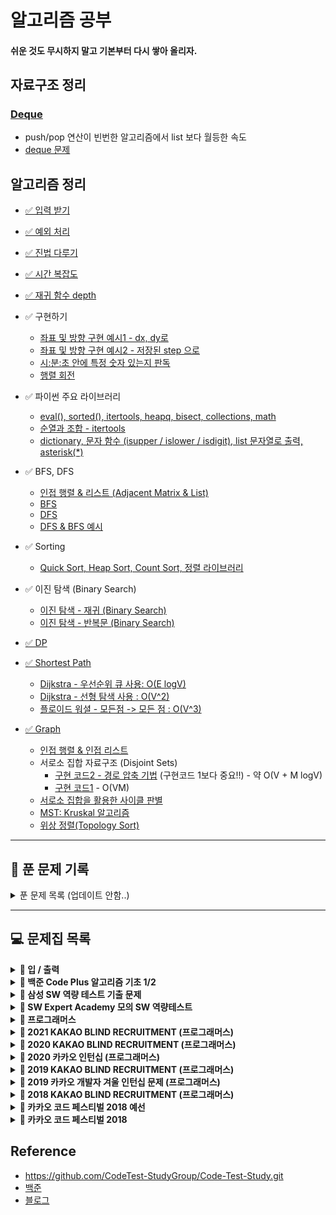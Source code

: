 # 알고리즘 공부

#### 쉬운 것도 무시하지 말고 기본부터 다시 쌓아 올리자.

## 자료구조 정리

### [Deque](Deque.md)

- push/pop 연산이 빈번한 알고리즘에서 list 보다 월등한 속도
- [deque 문제](DataStructure/deque.md)


## 알고리즘 정리

- [✅ 입력 받기](in&out/In-Out.md)  
- [✅ 예외 처리](in&out/Exception.md)   
- [✅ 진법 다루기](math/Numeral-System.md)
- [✅ 시간 복잡도](DataStructure/Time-Complexity.md)
- [✅ 재귀 함수 depth](in&out/Recursion.md)
   
- ✅ 구현하기
  - [좌표 및 방향 구현 예시1 - dx, dy로](This-is-Coding-Test-Book/Implementation/4-1.py)  
  - [좌표 및 방향 구현 예시2 - 저장된 step 으로](This-is-Coding-Test-Book/Implementation/4-3-2.py)  
  - [시:분:초 안에 특정 숫자 있는지 판독](This-is-Coding-Test-Book/Implementation/4-2.py)
  - [행렬 회전](This-is-Coding-Test-Book/Implementation/Rotate-a-Matrix.py)

- ✅ 파이썬 주요 라이브러리
  - [eval(), sorted(), itertools, heapq, bisect, collections, math](This-is-Coding-Test-Book/Python-Libraries.md)  
  - [순열과 조합 - itertools](math/Permutation-Combination.md)
  - [dictionary, 문자 함수 (isupper / islower / isdigit), list 문자열로 출력, asterisk(*)](DataStructure/DataStructure.md)   
  
- ✅ BFS, DFS
  - [인접 행렬 & 리스트 (Adjacent Matrix & List)](This-is-Coding-Test-Book/DFS-BFS/Adjacency.py)  
  - [BFS](This-is-Coding-Test-Book/DFS-BFS/BFS.py)  
  - [DFS](This-is-Coding-Test-Book/DFS-BFS/DFS.py)  
  - [DFS & BFS 예시](DFS-BFS/1260.py)  
  
- ✅ Sorting
  - [Quick Sort, Heap Sort, Count Sort, 정렬 라이브러리](This-is-Coding-Test-Book/Sorting/Sorting.md)
  
- ✅ 이진 탐색 (Binary Search)
  - [이진 탐색 - 재귀 (Binary Search)](This-is-Coding-Test-Book/Search/Binary-Search1.py)  
  - [이진 탐색 - 반복문 (Binary Search)](This-is-Coding-Test-Book/Search/Binary-Search2.py)  
    
- [✅ DP](DP/README.md)

- [✅ Shortest Path](This-is-Coding-Test-Book/Shortest-Path/Shortest-Path.md)
  - [Dijkstra - 우선순위 큐 사용: O(E logV)](This-is-Coding-Test-Book/Shortest-Path/Dijkstra1.py)
  - [Dijkstra - 선형 탐색 사용 : O(V^2)](This-is-Coding-Test-Book/Shortest-Path/Dijkstra2.py)
  - [플로이드 워셜 - 모든점 -> 모든 점 : O(V^3) ](This-is-Coding-Test-Book/Shortest-Path/Floyd-Warshall.py)

- [✅ Graph](This-is-Coding-Test-Book/Graph/Graph.md)  
  - [인접 행렬 & 인접 리스트](This-is-Coding-Test-Book/DFS-BFS/Adjacency.py)
  - 서로소 집합 자료구조 (Disjoint Sets)
    - [구현 코드2 - 경로 압축 기법](This-is-Coding-Test-Book/Graph/Disjoint-Set2.py) (구현코드 1보다 중요!!) - 약 O(V + M logV)
    - [구현 코드1](This-is-Coding-Test-Book/Graph/Disjoint-Set1.py) - O(VM)
  - [서로소 집합을 활용한 사이클 판별](This-is-Coding-Test-Book/Graph/Cycle-Judge.py)
  - [MST: Kruskal 알고리즘](This-is-Coding-Test-Book/Graph/Kruskal.py)
  - [위상 정렬(Topology Sort)](This-is-Coding-Test-Book/Graph/Topology-Sort.py)

---
## 📅 푼 문제 기록 

<details markdown="1">
<summary> 푼 문제 목록 (업데이트 안함..) </summary>

|                 |                                   1                                   |                                  2                                   |                                   3                                   |                                  4                                  |                                  5                                  |
| :-------------: | :-------------------------------------------------------------------: | :------------------------------------------------------------------: | :-------------------------------------------------------------------: | :-----------------------------------------------------------------: | :-----------------------------------------------------------------: |
|     입출력      |          [Hello World](https://www.acmicpc.net/problem/2557)          |             [A+B](https://www.acmicpc.net/problem/1000)              |            [A+B - 2](https://www.acmicpc.net/problem/2558)            |          [A+B - 3](https://www.acmicpc.net/problem/10950)           |          [A+B - 4](https://www.acmicpc.net/problem/10951)           |
|                 |           [A+B - 5](https://www.acmicpc.net/problem/10952)            |           [A+B - 6](https://www.acmicpc.net/problem/10953)           |           [A+B - 7](https://www.acmicpc.net/problem/11021)            |          [A+B - 8](https://www.acmicpc.net/problem/11022)           |      [그대로 출력하기](https://www.acmicpc.net/problem/11718)       |
|                 |      [그대로 출력하기 2](https://www.acmicpc.net/problem/11719)       |          [숫자의 합](https://www.acmicpc.net/problem/11720)          |    [열 개씩 끊어 출력하기](https://www.acmicpc.net/problem/11721)     |           [N 찍기](https://www.acmicpc.net/problem/2741)            |           [기찍 N](https://www.acmicpc.net/problem/2742)            |
|                 |            [구구단](https://www.acmicpc.net/problem/2739)             |            [2007년](https://www.acmicpc.net/problem/1924)            |              [합](https://www.acmicpc.net/problem/8393)               |         [최소, 최대](https://www.acmicpc.net/problem/10818)         |         [별 찍기 - 1](https://www.acmicpc.net/problem/2438)         |
|                 |          [별 찍기 - 2](https://www.acmicpc.net/problem/2439)          |         [별 찍기 - 3](https://www.acmicpc.net/problem/2440)          |          [별 찍기 - 4](https://www.acmicpc.net/problem/2441)          |         [별 찍기 - 5](https://www.acmicpc.net/problem/2442)         |         [별 찍기 - 8](https://www.acmicpc.net/problem/2445)         |
|                 |          [별 찍기 - 9](https://www.acmicpc.net/problem/2522)          |         [별 찍기 - 12](https://www.acmicpc.net/problem/2446)         |         [별 찍기 - 16](https://www.acmicpc.net/problem/10991)         |        [별 찍기 - 17](https://www.acmicpc.net/problem/10992)        |
|                 |
|    자료구조     |             [스택](https://www.acmicpc.net/problem/10828)             |         [단어 뒤집기](https://www.acmicpc.net/problem/9093)          |             [괄호](https://www.acmicpc.net/problem/9012)              |          [스택 수열](https://www.acmicpc.net/problem/1874)          |           [에디터](https://www.acmicpc.net/problem/1406)            |
|                 |              [큐](https://www.acmicpc.net/problem/10845)              |        [조세퍼스 문제](https://www.acmicpc.net/problem/1158)         |              [덱](https://www.acmicpc.net/problem/10866)              |       [단어 뒤집기 2](https://www.acmicpc.net/problem/17413)        |          [쇠막대기](https://www.acmicpc.net/problem/10799)          |
|                 |            [오큰수](https://www.acmicpc.net/problem/17298)            |          [오등큰수](https://www.acmicpc.net/problem/17299)           |         [후위 표기식2](https://www.acmicpc.net/problem/1935)          |         [후위 표기식](https://www.acmicpc.net/problem/1918)         |        [알파벳 개수](https://www.acmicpc.net/problem/10808)         |
|                 |         [알파벳 찾기](https://www.acmicpc.net/problem/10809)          |         [문자열 분석](https://www.acmicpc.net/problem/10820)         |        [단어 길이 재기](https://www.acmicpc.net/problem/2743)         |           [ROT13](https://www.acmicpc.net/problem/11655)            |           [네 수](https://www.acmicpc.net/problem/10824)            |
|                 |         [접미사 배열](https://www.acmicpc.net/problem/11656)          |
|                 |
|      수학       |            [나머지](https://www.acmicpc.net/problem/10430)            |   [최대공약수와 최소공배수](https://www.acmicpc.net/problem/2609)    |          [최소공배수](https://www.acmicpc.net/problem/1934)           |          [소수 찾기](https://www.acmicpc.net/problem/1978)          |         [소수 구하기](https://www.acmicpc.net/problem/1929)         |
|                 |        [골드바흐의 추측](https://www.acmicpc.net/problem/6588)        |          [팩토리얼](https://www.acmicpc.net/problem/10872)           |       [팩토리얼 0의 개수](https://www.acmicpc.net/problem/1676)       |        [조합 0의 개수](https://www.acmicpc.net/problem/2004)        |           [GCD 합](https://www.acmicpc.net/problem/9613)            |
|                 |          [숨바꼭질 6](https://www.acmicpc.net/problem/17087)          |         [2진수 8진수](https://www.acmicpc.net/problem/1373)          |          [8진수 2진수](https://www.acmicpc.net/problem/1212)          |            [2진수](https://www.acmicpc.net/problem/2089)            |      [골드바흐 파티션](https://www.acmicpc.net/problem/17103)       |
|                 |         [진법 변환 2](https://www.acmicpc.net/problem/11005)          |          [진법 변환](https://www.acmicpc.net/problem/2745)           |       [Base Conversion](https://www.acmicpc.net/problem/11576)        |         [소인수분해](https://www.acmicpc.net/problem/11653)         |
|                 |
|       DP        |          [1로 만들기](https://www.acmicpc.net/problem/1463)           |         [2×n 타일링](https://www.acmicpc.net/problem/11726)          |         [2×n 타일링 2](https://www.acmicpc.net/problem/11727)         |       [1, 2, 3 더하기](https://www.acmicpc.net/problem/9095)        |       [카드 구매하기](https://www.acmicpc.net/problem/11052)        |
|                 |       [카드 구매하기 2](https://www.acmicpc.net/problem/16194)        |      [1, 2, 3 더하기 5](https://www.acmicpc.net/problem/15990)       |         [쉬운 계단 수](https://www.acmicpc.net/problem/10844)         |           [이친수](https://www.acmicpc.net/problem/2193)            | [가장 긴 증가하는 부분 수열](https://www.acmicpc.net/problem/11053) |
|                 | [가장 긴 증가하는 부분 수열 4](https://www.acmicpc.net/problem/14002) |            [연속합](https://www.acmicpc.net/problem/1912)            |          [제곱수의 합](https://www.acmicpc.net/problem/1699)          |           [합분해](https://www.acmicpc.net/problem/2225)            |      [1, 2, 3 더하기 3](https://www.acmicpc.net/problem/15988)      |
|                 |            [RGB거리](https://www.acmicpc.net/problem/1149)            |            [동물원](https://www.acmicpc.net/problem/1309)            |          [오르막 수](https://www.acmicpc.net/problem/11057)           |           [스티커](https://www.acmicpc.net/problem/9465)            |         [포도주 시식](https://www.acmicpc.net/problem/2156)         |
|                 |          [정수 삼각형](https://www.acmicpc.net/problem/1932)          |   [가장 큰 증가 부분 수열](https://www.acmicpc.net/problem/11055)    |  [가장 긴 감소하는 부분 수열](https://www.acmicpc.net/problem/11722)  | [가장 긴 바이토닉 부분 수열](https://www.acmicpc.net/problem/11054) |          [연속합 2](https://www.acmicpc.net/problem/13398)          |
|                 |          [타일 채우기](https://www.acmicpc.net/problem/2133)          |            [동물원](https://www.acmicpc.net/problem/1309)            |          [RGB거리 2](https://www.acmicpc.net/problem/17404)           |           [합분해](https://www.acmicpc.net/problem/2225)            |
|                 |
|   브루트 포스   |          [일곱 난쟁이](https://www.acmicpc.net/problem/2309)          |          [사탕 게임](https://www.acmicpc.net/problem/3085)           |           [날짜 계산](https://www.acmicpc.net/problem/1476)           |         [N과 M (1)](https://www.acmicpc.net/problem/15649)          |         [N과 M (2)](https://www.acmicpc.net/problem/15650)          |
|                 |          [N과 M (3)](https://www.acmicpc.net/problem/15651)           |          [N과 M (4)](https://www.acmicpc.net/problem/15652)          |          [N과 M (5)](https://www.acmicpc.net/problem/15654)           |         [N과 M (6)](https://www.acmicpc.net/problem/15655)          |         [N과 M (7)](https://www.acmicpc.net/problem/15656)          |
|                 |          [N과 M (8)](https://www.acmicpc.net/problem/15657)           |          [N과 M (9)](https://www.acmicpc.net/problem/15663)          |          [N과 M (10)](https://www.acmicpc.net/problem/15664)          |         [N과 M (11)](https://www.acmicpc.net/problem/15665)         |         [N과 M (12)](https://www.acmicpc.net/problem/15666)         |
|                 |          [다음 순열](https://www.acmicpc.net/problem/10972)           |          [이전 순열](https://www.acmicpc.net/problem/10973)          |          [모든 순열](https://www.acmicpc.net/problem/10974)           |
|                 |
| Graph(DFS/BFS)  |           [DFS와 BFS](https://www.acmicpc.net/problem/1260)           |           [숨바꼭질](https://www.acmicpc.net/problem/1697)           |           [바이러스](https://www.acmicpc.net/problem/2606)            |         [유기농 배추](https://www.acmicpc.net/problem/1012)         |        [효율적인 해킹](https://www.acmicpc.net/problem/1325)        |
|                 | [타겟 넘버](https://programmers.co.kr/learn/courses/30/lessons/43165) | [네트워크](https://programmers.co.kr/learn/courses/30/lessons/43162) | [단어 변환](https://programmers.co.kr/learn/courses/30/lessons/43163) |
| Graph(Dijkstra) |             [해킹](https://www.acmicpc.net/problem/10282)             |
|     Greedy      |              [배](https://www.acmicpc.net/problem/1092)               |
|     Search      |

</details>

---

## 💻 문제집 목록

<details markdown="1">
<summary><strong>📄 입 / 출력 </strong></summary>

| 문제 번호 |         제목          |                  URL                  |
| :-------: | :-------------------: | :-----------------------------------: |
|   2557    |      Hello World      | https://www.acmicpc.net/problem/2557  |
|   1000    |          A+B          | https://www.acmicpc.net/problem/1000  |
|   2558    |        A+B - 2        | https://www.acmicpc.net/problem/2558  |
|   10950   |        A+B - 3        | https://www.acmicpc.net/problem/10950 |
|   10951   |        A+B - 4        | https://www.acmicpc.net/problem/10951 |
|   10952   |        A+B - 5        | https://www.acmicpc.net/problem/10952 |
|   10953   |        A+B - 6        | https://www.acmicpc.net/problem/10953 |
|   11021   |        A+B - 7        | https://www.acmicpc.net/problem/11021 |
|   11022   |        A+B - 8        | https://www.acmicpc.net/problem/11022 |
|   11718   |    그대로 출력하기    | https://www.acmicpc.net/problem/11718 |
|   11719   |   그대로 출력하기 2   | https://www.acmicpc.net/problem/11719 |
|   11720   |       숫자의 합       | https://www.acmicpc.net/problem/11720 |
|   11721   | 열 개씩 끊어 출력하기 | https://www.acmicpc.net/problem/11721 |
|   2741    |        N 찍기         | https://www.acmicpc.net/problem/2741  |
|   2742    |        기찍 N         | https://www.acmicpc.net/problem/2742  |
|   2739    |        구구단         | https://www.acmicpc.net/problem/2739  |
|   1924    |        2007년         | https://www.acmicpc.net/problem/1924  |
|   8393    |          합           | https://www.acmicpc.net/problem/8393  |
|   10818   |      최소, 최대       | https://www.acmicpc.net/problem/10818 |
|   2438    |      별 찍기 - 1      | https://www.acmicpc.net/problem/2438  |
|   2439    |      별 찍기 - 2      | https://www.acmicpc.net/problem/2439  |
|   2440    |      별 찍기 - 3      | https://www.acmicpc.net/problem/2440  |
|   2441    |      별 찍기 - 4      | https://www.acmicpc.net/problem/2441  |
|   2442    |      별 찍기 - 5      | https://www.acmicpc.net/problem/2442  |
|   2445    |      별 찍기 - 8      | https://www.acmicpc.net/problem/2445  |
|   2446    |      별 찍기 - 9      | https://www.acmicpc.net/problem/2446  |
|   2522    |     별 찍기 - 12      | https://www.acmicpc.net/problem/2522  |
|   10991   |     별 찍기 - 16      | https://www.acmicpc.net/problem/10991 |
|   10992   |     별 찍기 - 17      | https://www.acmicpc.net/problem/10992 |

---

</details>
<details markdown="1">
<summary><strong>📄 백준 Code Plus 알고리즘 기초 1/2 </strong></summary>

#### 📄 자료구조 1

| 문제 번호 |      제목      |                  URL                  |
| :-------: | :------------: | :-----------------------------------: |
|   10828   |      스택      | https://www.acmicpc.net/problem/10828 |
|   9093    |  단어 뒤집기   | https://www.acmicpc.net/problem/9093  |
|   9012    |      괄호      | https://www.acmicpc.net/problem/9012  |
|   1874    |   스택 수열    | https://www.acmicpc.net/problem/1874  |
|   1406    |     에디터     | https://www.acmicpc.net/problem/1406  |
|   10845   |       큐       | https://www.acmicpc.net/problem/10845 |
|   1158    | 조세퍼스 문제  | https://www.acmicpc.net/problem/1158  |
|   10866   |       덱       | https://www.acmicpc.net/problem/10866 |
|   17413   | 단어 뒤집기 2  | https://www.acmicpc.net/problem/17413 |
|   10799   |    쇠막대기    | https://www.acmicpc.net/problem/10799 |
|   17298   |     오큰수     | https://www.acmicpc.net/problem/17298 |
|   17299   |    오등큰수    | https://www.acmicpc.net/problem/17299 |
|   1935    |  후위 표기식2  | https://www.acmicpc.net/problem/1935  |
|   1918    |  후위 표기식   | https://www.acmicpc.net/problem/1918  |
|   10808   |  알파벳 개수   | https://www.acmicpc.net/problem/10808 |
|   10809   |  알파벳 찾기   | https://www.acmicpc.net/problem/10809 |
|   10820   |  문자열 분석   | https://www.acmicpc.net/problem/10820 |
|   2743    | 단어 길이 재기 | https://www.acmicpc.net/problem/2743  |
|   11655   |     ROT13      | https://www.acmicpc.net/problem/11655 |
|   10824   |     네 수      | https://www.acmicpc.net/problem/10824 |
|   11656   |  접미사 배열   | https://www.acmicpc.net/problem/11656 |

---

#### 📄 수학 1

| 문제 번호 |          제목           |                  URL                  |
| :-------: | :---------------------: | :-----------------------------------: |
|   10430   |         나머지          | https://www.acmicpc.net/problem/10430 |
|   2609    | 최대공약수와 최소공배수 | https://www.acmicpc.net/problem/2609  |
|   1934    |       최소공배수        | https://www.acmicpc.net/problem/1934  |
|   1978    |        소수 찾기        | https://www.acmicpc.net/problem/1978  |
|   1929    |       소수 구하기       | https://www.acmicpc.net/problem/1929  |
|   6588    |     골드바흐의 추측     | https://www.acmicpc.net/problem/6588  |
|   10872   |        팩토리얼         | https://www.acmicpc.net/problem/10872 |
|   1676    |    팩토리얼 0의 개수    | https://www.acmicpc.net/problem/1676  |
|   2004    |      조합 0의 개수      | https://www.acmicpc.net/problem/2004  |
|   9613    |         GCD 합          | https://www.acmicpc.net/problem/9613  |
|   17087   |       숨바꼭질 6        | https://www.acmicpc.net/problem/17087 |
|   1373    |       2진수 8진수       | https://www.acmicpc.net/problem/1373  |
|   1212    |       8진수 2진수       | https://www.acmicpc.net/problem/1212  |
|   2089    |         -2진수          | https://www.acmicpc.net/problem/2089  |
|   17103   |     골드바흐 파티션     | https://www.acmicpc.net/problem/17103 |
|   11005   |       진법 변환 2       | https://www.acmicpc.net/problem/11005 |
|   2745    |        진법 변환        | https://www.acmicpc.net/problem/2745  |
|   11576   |     Base Conversion     | https://www.acmicpc.net/problem/11576 |
|   11653   |       소인수분해        | https://www.acmicpc.net/problem/11653 |

---

#### 📄 DP 1

| 문제 번호 |             제목             |                  URL                  |
| :-------: | :--------------------------: | :-----------------------------------: |
|   2557    |          1로 만들기          | https://www.acmicpc.net/problem/1463  |
|   1463    |          2×n 타일링          | https://www.acmicpc.net/problem/11726 |
|   11726   |         2×n 타일링 2         | https://www.acmicpc.net/problem/11727 |
|   11727   |        1, 2, 3 더하기        | https://www.acmicpc.net/problem/9095  |
|   9095    |        카드 구매하기         | https://www.acmicpc.net/problem/11052 |
|   11052   |       카드 구매하기 2        | https://www.acmicpc.net/problem/16194 |
|   16194   |       1, 2, 3 더하기 5       | https://www.acmicpc.net/problem/15990 |
|   15990   |         쉬운 계단 수         | https://www.acmicpc.net/problem/10844 |
|   10844   |            이친수            | https://www.acmicpc.net/problem/2193  |
|   2193    |  가장 긴 증가하는 부분 수열  | https://www.acmicpc.net/problem/11053 |
|   11053   | 가장 긴 증가하는 부분 수열 4 | https://www.acmicpc.net/problem/14002 |
|   14002   |            연속합            | https://www.acmicpc.net/problem/1912  |
|   1912    |         제곱수의 합          | https://www.acmicpc.net/problem/1699  |
|   1699    |            합분해            | https://www.acmicpc.net/problem/2225  |
|   2225    |       1, 2, 3 더하기 3       | https://www.acmicpc.net/problem/15988 |
|   15988   |           RGB거리            | https://www.acmicpc.net/problem/1149  |
|   1149    |            동물원            | https://www.acmicpc.net/problem/1309  |
|   1309    |          오르막 수           | https://www.acmicpc.net/problem/11057 |
|   11057   |            스티커            | https://www.acmicpc.net/problem/9465  |
|   9465    |         포도주 시식          | https://www.acmicpc.net/problem/2156  |
|   2156    |         정수 삼각형          | https://www.acmicpc.net/problem/1932  |
|   1932    |    가장 큰 증가 부분 수열    | https://www.acmicpc.net/problem/11055 |
|   11055   |  가장 긴 감소하는 부분 수열  | https://www.acmicpc.net/problem/11722 |
|   11722   |  가장 긴 바이토닉 부분 수열  | https://www.acmicpc.net/problem/11054 |
|   11054   |           연속합 2           | https://www.acmicpc.net/problem/13398 |
|   13398   |         타일 채우기          | https://www.acmicpc.net/problem/2133  |
|   2133    |            동물원            | https://www.acmicpc.net/problem/1309  |
|   1309    |          RGB거리 2           | https://www.acmicpc.net/problem/17404 |
|   17404   |            합분해            | https://www.acmicpc.net/problem/2225  |

---

#### 📄 Brute Force

| 문제 번호 |      제목      |                  URL                  |
| :-------: | :------------: | :-----------------------------------: |
|   2309    |  일곱 난쟁이   | https://www.acmicpc.net/problem/2309  |
|   3085    |   사탕 게임    | https://www.acmicpc.net/problem/3085  |
|   1476    |   날짜 계산    | https://www.acmicpc.net/problem/1476  |
|   1107    |     리모컨     | https://www.acmicpc.net/problem/1107  |
|   14500   |   테트로미노   | https://www.acmicpc.net/problem/14500 |
|   6064    |   카잉 달력    | https://www.acmicpc.net/problem/6064  |
|   1748    | 수 이어 쓰기 1 | https://www.acmicpc.net/problem/1748  |
|   9095    | 1, 2, 3 더하기 | https://www.acmicpc.net/problem/9095  |
|   15649   |   N과 M (1)    | https://www.acmicpc.net/problem/15649 |
|   15650   |   N과 M (2)    | https://www.acmicpc.net/problem/15650 |
|   15651   |   N과 M (3)    | https://www.acmicpc.net/problem/15651 |
|   15652   |   N과 M (4)    | https://www.acmicpc.net/problem/15652 |
|   15654   |   N과 M (5)    | https://www.acmicpc.net/problem/15654 |
|   15655   |   N과 M (6)    | https://www.acmicpc.net/problem/15655 |
|   15656   |   N과 M (7)    | https://www.acmicpc.net/problem/15656 |
|   15657   |   N과 M (8)    | https://www.acmicpc.net/problem/15657 |
|   15663   |   N과 M (9)    | https://www.acmicpc.net/problem/15663 |
|   15664   |   N과 M (10)   | https://www.acmicpc.net/problem/15664 |
|   15665   |   N과 M (11)   | https://www.acmicpc.net/problem/15665 |
|   15666   |   N과 M (12)   | https://www.acmicpc.net/problem/15666 |
|   10972   |   다음 순열    | https://www.acmicpc.net/problem/10972 |
|   10973   |   이전 순열    | https://www.acmicpc.net/problem/10973 |
|   10974   |   모든 순열    | https://www.acmicpc.net/problem/10974 |
|   10819   | 차이를 최대로  | https://www.acmicpc.net/problem/10819 |
|   10971   | 외판원 순회 2  | https://www.acmicpc.net/problem/10971 |
|   6603    |      로또      | https://www.acmicpc.net/problem/6603  |
|   9095    | 1, 2, 3 더하기 | https://www.acmicpc.net/problem/9095  |
|   1759    |  암호 만들기   | https://www.acmicpc.net/problem/1759  |
|   14501   |      퇴사      | https://www.acmicpc.net/problem/14501 |
|   14889   | 스타트와 링크  | https://www.acmicpc.net/problem/14889 |
|   15661   | 링크와 스타트  | https://www.acmicpc.net/problem/15661 |
|   2529    |     부등호     | https://www.acmicpc.net/problem/2529  |
|   1248    |     맞춰봐     | https://www.acmicpc.net/problem/1248  |
|   11723   |      집합      | https://www.acmicpc.net/problem/11723 |
|   1182    | 부분수열의 합  | https://www.acmicpc.net/problem/1182  |
|   14889   | 스타트와 링크  | https://www.acmicpc.net/problem/14889 |
|   14391   |   종이 조각    | https://www.acmicpc.net/problem/14391 |

---

</details>

<details markdown="1">
<summary><strong>📄 삼성 SW 역량 테스트 기출 문제</strong></summary>

| 문제 번호 |           제목           |                  URL                  |
| :-------: | :----------------------: | :-----------------------------------: |
|   13460   |       구슬 탈출 2        | https://www.acmicpc.net/problem/13460 |
|   12100   |        2048(Easy         | https://www.acmicpc.net/problem/12100 |
|   3190    |            뱀            | https://www.acmicpc.net/problem/3190  |
|   13458   |        시험 감독         | https://www.acmicpc.net/problem/13458 |
|   14499   |      주사위 굴리기       | https://www.acmicpc.net/problem/14499 |
|   14500   |        테트로미노        | https://www.acmicpc.net/problem/14500 |
|   14501   |           퇴사           | https://www.acmicpc.net/problem/14501 |
|   14502   |          연구소          | https://www.acmicpc.net/problem/14502 |
|   14503   |       로봇 청소기        | https://www.acmicpc.net/problem/14503 |
|   14888   |     연산자 끼워넣기      | https://www.acmicpc.net/problem/14888 |
|   14889   |      스타트와 링크       | https://www.acmicpc.net/problem/14889 |
|   14890   |          경사로          | https://www.acmicpc.net/problem/14890 |
|   14891   |         톱니바퀴         | https://www.acmicpc.net/problem/14891 |
|   15683   |           감시           | https://www.acmicpc.net/problem/15683 |
|   15684   |       사다리 조작        | https://www.acmicpc.net/problem/15684 |
|   15685   |       드래곤 커브        | https://www.acmicpc.net/problem/15685 |
|   15686   |        치킨 배달         | https://www.acmicpc.net/problem/15686 |
|   5373    |           큐빙           | https://www.acmicpc.net/problem/5373  |
|   16234   |        인구 이동         | https://www.acmicpc.net/problem/16234 |
|   16235   |       나무 재테크        | https://www.acmicpc.net/problem/16235 |
|   16236   |        아기 상어         | https://www.acmicpc.net/problem/16236 |
|   17144   |      미세먼지 안녕!      | https://www.acmicpc.net/problem/17144 |
|   17143   |          낚시왕          | https://www.acmicpc.net/problem/17143 |
|   17140   |    이차원 배열과 연산    | https://www.acmicpc.net/problem/17140 |
|   17142   |         연구소 3         | https://www.acmicpc.net/problem/17142 |
|   17779   |       게리맨더링 2       | https://www.acmicpc.net/problem/17779 |
|   17837   |      새로운 게임 2       | https://www.acmicpc.net/problem/17837 |
|   17822   |       원판 돌리기        | https://www.acmicpc.net/problem/17822 |
|   17825   |      주사위 윷놀이       | https://www.acmicpc.net/problem/17825 |
|   19235   |      모노미노도미노      | https://www.acmicpc.net/problem/19235 |
|   20061   |     모노미노도미노 2     | https://www.acmicpc.net/problem/20061 |
|   19236   |       청소년 상어        | https://www.acmicpc.net/problem/19236 |
|   19237   |        어른 상어         | https://www.acmicpc.net/problem/19237 |
|   19238   |       스타트 택시        | https://www.acmicpc.net/problem/19238 |
|   20055   | 컨베이어 벨트 위의 로봇  | https://www.acmicpc.net/problem/20055 |
|   20056   |  마법사 상어와 파이어볼  | https://www.acmicpc.net/problem/20056 |
|   20057   |  마법사 상어와 토네이도  | https://www.acmicpc.net/problem/20057 |
|   20058   | 마법사 상어와 파이어스톰 | https://www.acmicpc.net/problem/20058 |

---

</details>

<details markdown="1">
<summary><strong>📄 SW Expert Academy 모의 SW 역량테스트 </strong></summary>

| 문제 번호 |         제목         |                                              URL                                              |
| :-------: | :------------------: | :-------------------------------------------------------------------------------------------: |
|   1949    |     등산로 조성      | https://swexpertacademy.com/main/code/problem/problemDetail.do?contestProbId=AV5PoOKKAPIDFAUq |
|   1953    |     탈주범 검거      | https://swexpertacademy.com/main/code/problem/problemDetail.do?contestProbId=AV5PpLlKAQ4DFAUq |
|   2105    |     디저트 카페      | https://swexpertacademy.com/main/code/problem/problemDetail.do?contestProbId=AV5VwAr6APYDFAWu |
|   2112    |      보호 필름       | https://swexpertacademy.com/main/code/problem/problemDetail.do?contestProbId=AV5V1SYKAaUDFAWu |
|   2117    |    홈 방범 서비스    | https://swexpertacademy.com/main/code/problem/problemDetail.do?contestProbId=AV5V61LqAf8DFAWu |
|   2382    |     미생물 격리      | https://swexpertacademy.com/main/code/problem/problemDetail.do?contestProbId=AV597vbqAH0DFAVl |
|   2383    |    점심 식사시간     | https://swexpertacademy.com/main/code/problem/problemDetail.do?contestProbId=AV5-BEE6AK0DFAVl |
|   4013    |     특이한 자석      | https://swexpertacademy.com/main/code/problem/problemDetail.do?contestProbId=AWIeV9sKkcoDFAVH |
|   4014    |     활주로 건설      | https://swexpertacademy.com/main/code/problem/problemDetail.do?contestProbId=AWIeW7FakkUDFAVH |
|   5644    |      무선 충전       | https://swexpertacademy.com/main/code/problem/problemDetail.do?contestProbId=AWXRDL1aeugDFAUo |
|   5648    | 원자 소멸 시뮬레이션 | https://swexpertacademy.com/main/code/problem/problemDetail.do?contestProbId=AWXRFInKex8DFAUo |
|   5650    |      핀볼 게임       | https://swexpertacademy.com/main/code/problem/problemDetail.do?contestProbId=AWXRF8s6ezEDFAUo |
|   5653    |     줄기세포배양     | https://swexpertacademy.com/main/code/problem/problemDetail.do?contestProbId=AWXRJ8EKe48DFAUo |
|   5656    |      벽돌 깨기       | https://swexpertacademy.com/main/code/problem/problemDetail.do?contestProbId=AWXRQm6qfL0DFAUo |
|   5658    |  보물상자 비밀번호   | https://swexpertacademy.com/main/code/problem/problemDetail.do?contestProbId=AWXRUN9KfZ8DFAUo |

---

</details>

<details markdown="1">
<summary><strong>📄 프로그래머스</strong></summary>

|     제목      |                           URL                            |
| :-----------: | :------------------------------------------------------: |
|  가장 큰 수   | https://programmers.co.kr/learn/courses/30/lessons/42746 |
|     카펫      | https://programmers.co.kr/learn/courses/30/lessons/42842 |
|   조이스틱    | https://programmers.co.kr/learn/courses/30/lessons/42860 |
|   숫자야구    | https://programmers.co.kr/learn/courses/30/lessons/42841 |
|   타겟 넘버   | https://programmers.co.kr/learn/courses/30/lessons/43165 |
|  N으로 표현   | https://programmers.co.kr/learn/courses/30/lessons/42895 |
|  타일 장식물  | https://programmers.co.kr/learn/courses/30/lessons/43104 |
| 전화번호 목록 | https://programmers.co.kr/learn/courses/30/lessons/42577 |
|   네트워크    | https://programmers.co.kr/learn/courses/30/lessons/43162 |
|     위장      | https://programmers.co.kr/learn/courses/30/lessons/42578 |
|   단어변환    | https://programmers.co.kr/learn/courses/30/lessons/43163 |
|      탑       | https://programmers.co.kr/learn/courses/30/lessons/42588 |
|    H-Index    | https://programmers.co.kr/learn/courses/30/lessons/42747 |
|   입국 심사   | https://programmers.co.kr/learn/courses/30/lessons/43238 |
|     예산      | https://programmers.co.kr/learn/courses/30/lessons/43237 |

---

</details>

<details markdown="1">
<summary><strong>📄 2021 KAKAO BLIND RECRUITMENT (프로그래머스)</strong></summary>

|       문제       | 레벨 |                           URL                            |
| :--------------: | :--: | :------------------------------------------------------: |
| 신규 아이디 추천 |  1   | https://programmers.co.kr/learn/courses/30/lessons/72410 |
|   메뉴 리뉴얼    |  2   | https://programmers.co.kr/learn/courses/30/lessons/72411 |
|    순위 검색     |  2   | https://programmers.co.kr/learn/courses/30/lessons/72412 |
|  합승 택시 요금  |  3   | https://programmers.co.kr/learn/courses/30/lessons/72413 |
|    광고 삽입     |  3   | https://programmers.co.kr/learn/courses/30/lessons/72414 |
|  카드 짝 맞추기  |  3   | https://programmers.co.kr/learn/courses/30/lessons/72415 |
| 매출 하락 최소화 |  4   | https://programmers.co.kr/learn/courses/30/lessons/72416 |

---

</details>

<details markdown="1">
<summary><strong>📄 2020 KAKAO BLIND RECRUITMENT (프로그래머스)</strong></summary>

|      문제      | 레벨 |                           URL                            |
| :------------: | :--: | :------------------------------------------------------: |
|  문자열 압축   |  2   | https://programmers.co.kr/learn/courses/30/lessons/60057 |
|   괄호 변환    |  2   | https://programmers.co.kr/learn/courses/30/lessons/60058 |
| 자물쇠와 열쇠  |  3   | https://programmers.co.kr/learn/courses/30/lessons/60059 |
| 기둥과 보 설치 |  3   | https://programmers.co.kr/learn/courses/30/lessons/60061 |
|   외벽 점검    |  3   | https://programmers.co.kr/learn/courses/30/lessons/60062 |
| 블록 이동하기  |  3   | https://programmers.co.kr/learn/courses/30/lessons/60063 |
|   가사 검색    |  4   | https://programmers.co.kr/learn/courses/30/lessons/60060 |

---

</details>

<details markdown="1">
<summary><strong>📄 2020 카카오 인턴십 (프로그래머스)</strong></summary>

|     문제      | 레벨 |                           URL                            |
| :-----------: | :--: | :------------------------------------------------------: |
| 키패드 누르기 |  1   | https://programmers.co.kr/learn/courses/30/lessons/67256 |
|  수식 최대화  |  2   | https://programmers.co.kr/learn/courses/30/lessons/67257 |
|   보석 쇼핑   |  3   | https://programmers.co.kr/learn/courses/30/lessons/67258 |
|  경주로 건설  |  3   | https://programmers.co.kr/learn/courses/30/lessons/67259 |
|   동굴 탐험   |  4   | https://programmers.co.kr/learn/courses/30/lessons/67260 |

---

</details>

<details markdown="1">
<summary><strong>📄 2019 KAKAO BLIND RECRUITMENT (프로그래머스)</strong></summary>

|        문제        | 레벨 |                           URL                            |
| :----------------: | :--: | :------------------------------------------------------: |
|       실패율       |  1   | https://programmers.co.kr/learn/courses/30/lessons/42889 |
|     오픈채팅방     |  2   | https://programmers.co.kr/learn/courses/30/lessons/42888 |
|       후보키       |  2   | https://programmers.co.kr/learn/courses/30/lessons/42890 |
|    길 찾기 게임    |  3   | https://programmers.co.kr/learn/courses/30/lessons/42892 |
|     매칭 점수      |  3   | https://programmers.co.kr/learn/courses/30/lessons/42893 |
| 무지의 먹방 라이브 |  4   | https://programmers.co.kr/learn/courses/30/lessons/42891 |
|     블록 게임      |  4   | https://programmers.co.kr/learn/courses/30/lessons/42894 |

---

</details>

<details markdown="1">
<summary><strong>📄 2019 카카오 개발자 겨울 인턴십 문제 (프로그래머스)</strong></summary>

|         문제         | 레벨 |                           URL                            |
| :------------------: | :--: | :------------------------------------------------------: |
| 크레인 인형뽑기 게임 |  1   | https://programmers.co.kr/learn/courses/30/lessons/64061 |
|         튜플         |  2   | https://programmers.co.kr/learn/courses/30/lessons/64065 |
|     불량 사용자      |  3   | https://programmers.co.kr/learn/courses/30/lessons/64064 |
|     호텔 방 배정     |  3   | https://programmers.co.kr/learn/courses/30/lessons/64063 |
|   징검다리 건너기    |  4   | https://programmers.co.kr/learn/courses/30/lessons/64062 |

---

</details>

<details markdown="1">
<summary><strong>📄 2018 KAKAO BLIND RECRUITMENT (프로그래머스)</strong></summary>

|         문제          | 레벨 |                           URL                            |
| :-------------------: | :--: | :------------------------------------------------------: |
|    [1차] 비밀지도     |  1   | https://programmers.co.kr/learn/courses/30/lessons/17681 |
|    [1차] 다트 게임    |  1   | https://programmers.co.kr/learn/courses/30/lessons/17682 |
| [1차] 뉴스 클러스터링 |  2   | https://programmers.co.kr/learn/courses/30/lessons/17677 |
|   [1차] 프렌즈4블록   |  2   | https://programmers.co.kr/learn/courses/30/lessons/17679 |
|      [1차] 캐시       |  2   | https://programmers.co.kr/learn/courses/30/lessons/17680 |
|    [3차] 방금그곡     |  2   | https://programmers.co.kr/learn/courses/30/lessons/17683 |
|      [3차] 압축       |  2   | https://programmers.co.kr/learn/courses/30/lessons/17684 |
|   [3차] 파일명 정렬   |  2   | https://programmers.co.kr/learn/courses/30/lessons/17686 |
|   [3차] n진수 게임    |  2   | https://programmers.co.kr/learn/courses/30/lessons/17687 |
|   [1차] 추석 트래픽   |  3   | https://programmers.co.kr/learn/courses/30/lessons/17676 |
|    [1차] 셔틀버스     |  3   | https://programmers.co.kr/learn/courses/30/lessons/17678 |
|    [3차] 자동완성     |  4   | https://programmers.co.kr/learn/courses/30/lessons/17685 |

---

</details>

<details markdown="1">
<summary><strong>📄 카카오 코드 페스티벌 2018 예선</strong></summary>

| 문제 번호 |   제목    |               URL                |
| :-------: | :-------: | :------------------------------: |
|   15953   | 상금 헌터 | http://acmicpc.net/problem/15953 |
|   15954   |  인형들   | http://acmicpc.net/problem/15954 |

---

</details>

<details markdown="1">
<summary><strong>📄 카카오 코드 페스티벌 2018</strong></summary>

| 문제 번호 |    제목    |               URL                |
| :-------: | :--------: | :------------------------------: |
|   15997   | 승부 예측  | http://acmicpc.net/problem/15997 |
|   15998   | 카카오머니 | http://acmicpc.net/problem/15998 |

---

</details>

## Reference

- https://github.com/CodeTest-StudyGroup/Code-Test-Study.git
- [백준](https://code.plus/course/41)
- [블로그](https://plzrun.tistory.com/entry/%EC%95%8C%EA%B3%A0%EB%A6%AC%EC%A6%98-%EB%AC%B8%EC%A0%9C%ED%92%80%EC%9D%B4PS-%EC%8B%9C%EC%9E%91%ED%95%98%EA%B8%B0)
